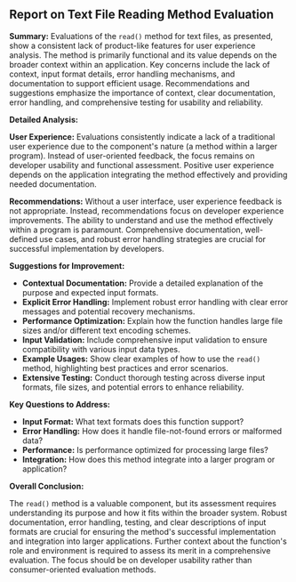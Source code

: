 ## Report on Text File Reading Method Evaluation

**Summary:**  Evaluations of the `read()` method for text files, as presented, show a consistent lack of product-like features for user experience analysis.  The method is primarily functional and its value depends on the broader context within an application.  Key concerns include the lack of context, input format details, error handling mechanisms, and documentation to support efficient usage. Recommendations and suggestions emphasize the importance of context, clear documentation, error handling, and comprehensive testing for usability and reliability.

**Detailed Analysis:**

**User Experience:**  Evaluations consistently indicate a lack of a traditional user experience due to the component's nature (a method within a larger program). Instead of user-oriented feedback, the focus remains on developer usability and functional assessment.  Positive user experience depends on the application integrating the method effectively and providing needed documentation.

**Recommendations:**  Without a user interface, user experience feedback is not appropriate. Instead, recommendations focus on developer experience improvements. The ability to understand and use the method effectively within a program is paramount. Comprehensive documentation, well-defined use cases, and robust error handling strategies are crucial for successful implementation by developers.

**Suggestions for Improvement:**

* **Contextual Documentation:** Provide a detailed explanation of the purpose and expected input formats.
* **Explicit Error Handling:** Implement robust error handling with clear error messages and potential recovery mechanisms.
* **Performance Optimization:** Explain how the function handles large file sizes and/or different text encoding schemes.
* **Input Validation:** Include comprehensive input validation to ensure compatibility with various input data types.
* **Example Usages:** Show clear examples of how to use the `read()` method, highlighting best practices and error scenarios.
* **Extensive Testing:** Conduct thorough testing across diverse input formats, file sizes, and potential errors to enhance reliability.

**Key Questions to Address:**

* **Input Format:** What text formats does this function support?
* **Error Handling:** How does it handle file-not-found errors or malformed data?
* **Performance:** Is performance optimized for processing large files?
* **Integration:** How does this method integrate into a larger program or application?


**Overall Conclusion:**

The `read()` method is a valuable component, but its assessment requires understanding its purpose and how it fits within the broader system. Robust documentation, error handling, testing, and clear descriptions of input formats are crucial for ensuring the method's successful implementation and integration into larger applications.  Further context about the function's role and environment is required to assess its merit in a comprehensive evaluation.  The focus should be on developer usability rather than consumer-oriented evaluation methods.
